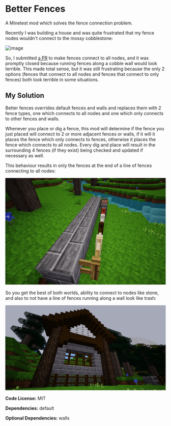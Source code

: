 # Better Fences

A Minetest mod which solves the fence connection problem.

Recently I was building a house and was quite frustrated that my fence nodes wouldn't connect to the mossy cobblestone:

![image](https://i.imgur.com/2oCkkbq.jpg)

So, I submitted [a PR](https://github.com/minetest/minetest_game/issues/2205) to make fences connect to all nodes, and it was promptly closed because running fences along a cobble wall would look terrible. This made total sense, but it was still frustrating because the only 2 options (fences that connect to all nodes and fences that connect to only fences) both look terrible in some situations.

## My Solution

Better fences overrides default fences and walls and replaces them with 2 fence types, one which connects to all nodes and one which only connects to other fences and walls.

Whenever you place or dig a fence, this mod will determine if the fence you just placed will connect to 2 or more adjacent fences or walls, if it will it places the fence which only connects to fences, otherwise it places the fence which connects to all nodes. Every dig and place will result in the surrounding 4 fences (if they exist) being checked and updated if necessary as well.

This behaviour results in only the fences at the end of a line of fences connecting to all nodes:

![image](https://github.com/ChimneySwift/better_fences/blob/master/screenshot.png?raw=true)

So you get the best of both worlds, ability to connect to nodes like stone, and also to not have a line of fences running along a wall look like trash:

![image](https://github.com/ChimneySwift/better_fences/blob/master/screenshot_2.png?raw=true)

**Code License:** MIT

**Dependencies:** default

**Optional Dependencies:** walls